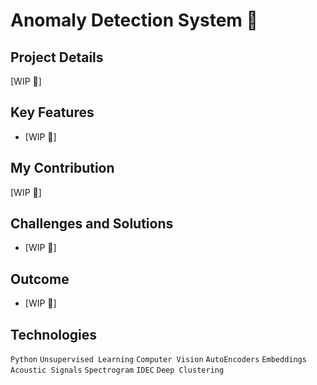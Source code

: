 # Anomaly Detection System 🧱

## Project Details
[WIP 🚧]

## Key Features
- [WIP 🚧]

## My Contribution
[WIP 🚧]

## Challenges and Solutions
- [WIP 🚧]

## Outcome
- [WIP 🚧]

## Technologies
`Python`  `Unsupervised Learning`  `Computer Vision`  `AutoEncoders`  `Embeddings`  `Acoustic Signals`  `Spectrogram`  `IDEC`  `Deep Clustering`